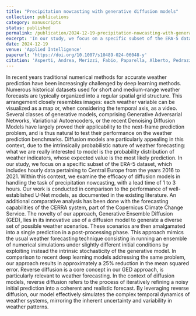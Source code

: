 ```yaml
---
title: "Precipitation nowcasting with generative diffusion models"
collection: publications
category: manuscripts
status: published
permalink: /publication/2024-12-19-precipitation-nowcasting-with-generative-diffusion-models
excerpt: 'In our study, we focus on a specific subset of the ERA-5 dataset, which includes hourly data pertaining to Central Europe from the years 2016 to 2021. Within this context, we examine the efficacy of diffusion models in handling the task of precipitation nowcasting, with a lead time of 1 to 3 hours.'
date: 2024-12-19
venue: 'Applied Intelligence'
paperurl: 'https://doi.org/10.1007/s10489-024-06048-y'
citation: 'Asperti, Andrea, Merizzi, Fabio, Paparella, Alberto, Pedrazzi, Giorgio, Angelinelli, Matteo, and Colamonaco, Stefano. (2024). &quot; Precipitation nowcasting with generative diffusion models.&quot; <i>Applied Intelligence</i>. 55(1).'
---
```


In recent years traditional numerical methods for accurate weather prediction have been increasingly challenged by deep learning methods. Numerous historical datasets used for short and medium-range weather forecasts are typically organized into a regular spatial grid structure. This arrangement closely resembles images: each weather variable can be visualized as a map or, when considering the temporal axis, as a video. Several classes of generative models, comprising Generative Adversarial Networks, Variational Autoencoders, or the recent Denoising Diffusion Models have largely proved their applicability to the next-frame prediction problem, and is thus natural to test their performance on the weather prediction benchmarks. Diffusion models are particularly appealing in this context, due to the intrinsically probabilistic nature of weather forecasting: what we are really interested to model is the probability distribution of weather indicators, whose expected value is the most likely prediction. In our study, we focus on a specific subset of the ERA-5 dataset, which includes hourly data pertaining to Central Europe from the years 2016 to 2021. Within this context, we examine the efficacy of diffusion models in handling the task of precipitation nowcasting, with a lead time of 1 to 3 hours. Our work is conducted in comparison to the performance of well-established U-Net models, as documented in the existing literature. An additional comparative analysis has been done with the forecasting capabilities of the CERRA system, part of the Copernicus Climate Change Service. The novelty of our approach, Generative Ensemble Diffusion (GED), lies in its innovative use of a diffusion model to generate a diverse set of possible weather scenarios. These scenarios are then amalgamated into a single prediction in a post-processing phase. This approach mimics the usual weather forecasting technique consisting in running an ensemble of numerical simulations under slightly different initial conditions by exploiting instead the intrinsic stochasticity of the generative model. In comparison to recent deep learning models addressing the same problem, our approach results in approximately a 25% reduction in the mean squared error. Reverse diffusion is a core concept in our GED approach, is particularly relevant to weather forecasting. In the context of diffusion models, reverse diffusion refers to the process of iteratively refining a noisy initial prediction into a coherent and realistic forecast. By leveraging reverse diffusion, our model effectively simulates the complex temporal dynamics of weather systems, mirroring the inherent uncertainty and variability in weather patterns.
